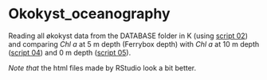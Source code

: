 # Okokyst_oceanography
Reading all økokyst data from the DATABASE folder in K (using [script 02](https://github.com/DagHjermann/Okokyst_oceanography/blob/master/02_Read_all.md)) and comparing _Chl a_ at 5 m depth (Ferrybox depth) with _Chl a_ at 10 m depth ([script 04](https://github.com/DagHjermann/Okokyst_oceanography/blob/master/04_ChlA_difference_10m_vs_5m.md)) and 0 m depth ([script 05](https://github.com/DagHjermann/Okokyst_oceanography/blob/master/05_ChlA_difference_0m_vs_5m.md)).  
  
_Note that_ the html files made by RStudio look a bit better.   

